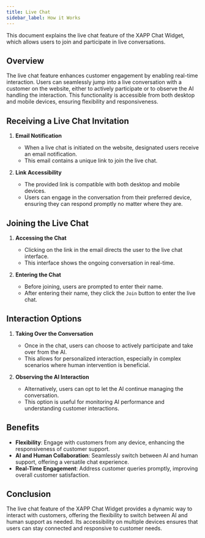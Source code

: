 ```yaml
---
title: Live Chat
sidebar_label: How it Works
---
```


This document explains the live chat feature of the XAPP Chat Widget, which allows users to join and participate in live conversations.

## Overview

The live chat feature enhances customer engagement by enabling real-time interaction. Users can seamlessly jump into a live conversation with a customer on the website, either to actively participate or to observe the AI handling the interaction. This functionality is accessible from both desktop and mobile devices, ensuring flexibility and responsiveness.

## Receiving a Live Chat Invitation

1. **Email Notification**

   - When a live chat is initiated on the website, designated users receive an email notification.
   - This email contains a unique link to join the live chat.

2. **Link Accessibility**
   - The provided link is compatible with both desktop and mobile devices.
   - Users can engage in the conversation from their preferred device, ensuring they can respond promptly no matter where they are.

## Joining the Live Chat

1. **Accessing the Chat**

   - Clicking on the link in the email directs the user to the live chat interface.
   - This interface shows the ongoing conversation in real-time.

2. **Entering the Chat**
   - Before joining, users are prompted to enter their name.
   - After entering their name, they click the `Join` button to enter the live chat.

## Interaction Options

1. **Taking Over the Conversation**

   - Once in the chat, users can choose to actively participate and take over from the AI.
   - This allows for personalized interaction, especially in complex scenarios where human intervention is beneficial.

2. **Observing the AI Interaction**
   - Alternatively, users can opt to let the AI continue managing the conversation.
   - This option is useful for monitoring AI performance and understanding customer interactions.

## Benefits

- **Flexibility**: Engage with customers from any device, enhancing the responsiveness of customer support.
- **AI and Human Collaboration**: Seamlessly switch between AI and human support, offering a versatile chat experience.
- **Real-Time Engagement**: Address customer queries promptly, improving overall customer satisfaction.

## Conclusion

The live chat feature of the XAPP Chat Widget provides a dynamic way to interact with customers, offering the flexibility to switch between AI and human support as needed. Its accessibility on multiple devices ensures that users can stay connected and responsive to customer needs.
